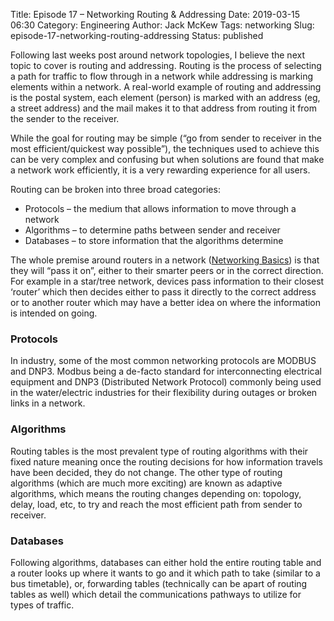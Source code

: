 Title: Episode 17 – Networking Routing & Addressing
Date: 2019-03-15 06:30
Category: Engineering
Author: Jack McKew
Tags: networking
Slug: episode-17-networking-routing-addressing
Status: published

Following last weeks post around network topologies, I believe the next topic to cover is routing and addressing. Routing is the process of selecting a path for traffic to flow through in a network while addressing is marking elements within a network. A real-world example of routing and addressing is the postal system, each element (person) is marked with an address (eg, a street address) and the mail makes it to that address from routing it from the sender to the receiver.

While the goal for routing may be simple (“go from sender to receiver in the most efficient/quickest way possible”), the techniques used to achieve this can be very complex and confusing but when solutions are found that make a network work efficiently, it is a very rewarding experience for all users.

Routing can be broken into three broad categories:

-   Protocols – the medium that allows information to move through a network
-   Algorithms – to determine paths between sender and receiver
-   Databases – to store information that the algorithms determine

The whole premise around routers in a network ([Networking Basics](https://jmckew.com/2019/03/08/episode-16-networking-basics/)) is that they will “pass it on”, either to their smarter peers or in the correct direction. For example in a star/tree network, devices pass information to their closest ‘router’ which then decides either to pass it directly to the correct address or to another router which may have a better idea on where the information is intended on going.

### Protocols

In industry, some of the most common networking protocols are MODBUS and DNP3. Modbus being a de-facto standard for interconnecting electrical equipment and DNP3 (Distributed Network Protocol) commonly being used in the water/electric industries for their flexibility during outages or broken links in a network.

### Algorithms

Routing tables is the most prevalent type of routing algorithms with their fixed nature meaning once the routing decisions for how information travels have been decided, they do not change. The other type of routing algorithms (which are much more exciting) are known as adaptive algorithms, which means the routing changes depending on: topology, delay, load, etc, to try and reach the most efficient path from sender to receiver.

### Databases

Following algorithms, databases can either hold the entire routing table and a router looks up where it wants to go and it which path to take (similar to a bus timetable), or, forwarding tables (technically can be apart of routing tables as well) which detail the communications pathways to utilize for types of traffic.
